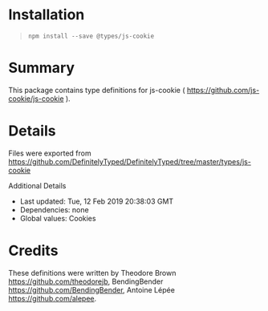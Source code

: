 # Installation
> `npm install --save @types/js-cookie`

# Summary
This package contains type definitions for js-cookie ( https://github.com/js-cookie/js-cookie ).

# Details
Files were exported from https://github.com/DefinitelyTyped/DefinitelyTyped/tree/master/types/js-cookie

Additional Details
 * Last updated: Tue, 12 Feb 2019 20:38:03 GMT
 * Dependencies: none
 * Global values: Cookies

# Credits
These definitions were written by Theodore Brown <https://github.com/theodorejb>, BendingBender <https://github.com/BendingBender>, Antoine Lépée <https://github.com/alepee>.
